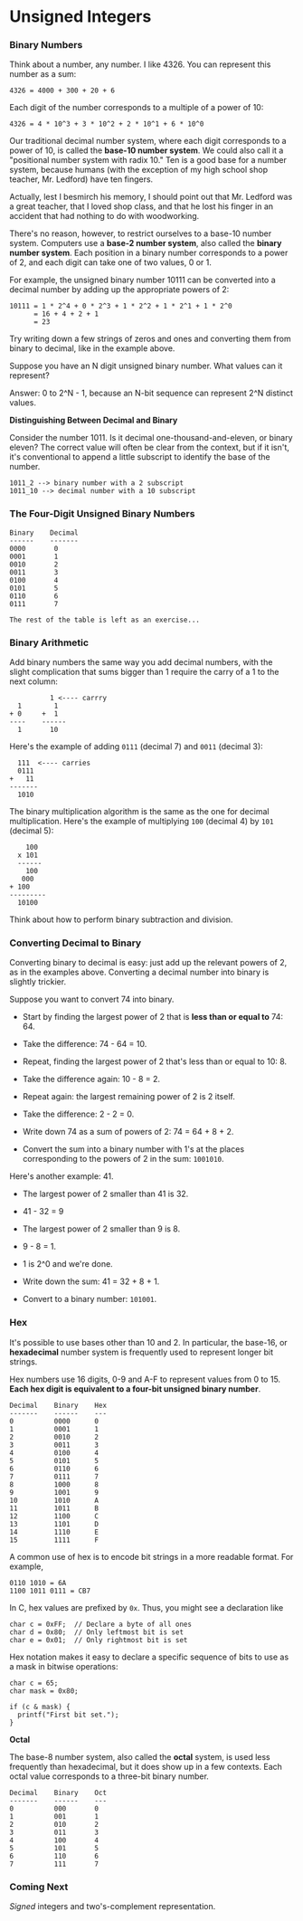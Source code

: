 # Unsigned Integers

### Binary Numbers

Think about a number, any number. I like 4326. You can represent this number as a sum:

```
4326 = 4000 + 300 + 20 + 6
```

Each digit of the number corresponds to a multiple of a power of 10:

```
4326 = 4 * 10^3 + 3 * 10^2 + 2 * 10^1 + 6 * 10^0
```

Our traditional decimal number system, where each digit corresponds to a power of 10, is called the **base-10 number system**. We could also call it a "positional number system with radix 10." Ten is a good base for a number system, because humans (with the exception of my high school shop teacher, Mr. Ledford) have ten fingers.

Actually, lest I besmirch his memory, I should point out that Mr. Ledford was a great teacher, that I loved shop class, and that he lost his finger in an accident that had nothing to do with woodworking.

There's no reason, however, to restrict ourselves to a base-10 number system. Computers use a **base-2 number system**, also called the **binary number system**. Each position in a binary number corresponds to a power of 2, and each digit can take one of two values, 0 or 1.

For example, the unsigned binary number 10111 can be converted into a decimal number by adding up the appropriate powers of 2:

```
10111 = 1 * 2^4 + 0 * 2^3 + 1 * 2^2 + 1 * 2^1 + 1 * 2^0
      = 16 + 4 + 2 + 1
      = 23
```

Try writing down a few strings of zeros and ones and converting them from binary to decimal, like in the example above.

Suppose you have an N digit unsigned binary number. What values can it represent?

Answer: 0 to 2^N - 1, because an N-bit sequence can represent 2^N distinct values.

**Distinguishing Between Decimal and Binary**

Consider the number 1011. Is it decimal one-thousand-and-eleven, or binary eleven? The correct value will often be clear from the context, but if it isn't, it's conventional to append a little subscript to identify the base of the number.

```
1011_2 --> binary number with a 2 subscript
1011_10 --> decimal number with a 10 subscript
```

### The Four-Digit Unsigned Binary Numbers

```
Binary    Decimal
------    -------
0000       0
0001       1
0010       2
0011       3
0100       4
0101       5
0110       6
0111       7

The rest of the table is left as an exercise...
```


### Binary Arithmetic

Add binary numbers the same way you add decimal numbers, with the slight complication that sums bigger than 1 require the carry of a 1 to the next column:

```
          1 <---- carrry
  1        1
+ 0     +  1
----    ------
  1       10
```

Here's the example of adding `0111` (decimal 7) and `0011` (decimal 3):

```
  111  <---- carries
  0111
+   11
-------
  1010
```

The binary multiplication algorithm is the same as the one for decimal multiplication. Here's the example of multiplying `100` (decimal 4) by `101` (decimal 5):

```
    100
  x 101
  ------
    100
   000
+ 100
---------
  10100
```

Think about how to perform binary subtraction and division.

### Converting Decimal to Binary

Converting binary to decimal is easy: just add up the relevant powers of 2, as in the examples above. Converting a decimal number into binary is slightly trickier.

Suppose you want to convert 74 into binary.
  - Start by finding the largest power of 2 that is **less than or equal to** 74: 64.
  
  - Take the difference: 74 - 64 = 10.
  
  - Repeat, finding the largest power of 2 that's less than or equal to 10: 8.
  
  - Take the difference again: 10 - 8 = 2.
  
  - Repeat again: the largest remaining power of 2 is 2 itself.
  
  - Take the difference: 2 - 2 = 0.
  
  - Write down 74 as a sum of powers of 2: 74 = 64 + 8 + 2.
  
  - Convert the sum into a binary number with 1's at the places corresponding to the powers of 2 in the sum: `1001010`.
    
Here's another example: 41.

  - The largest power of 2 smaller than 41 is 32.
  
  - 41 - 32 = 9
  
  - The largest power of 2 smaller than 9 is 8.
  
  - 9 - 8 = 1.
  
  - 1 is 2^0 and we're done.
  
  - Write down the sum: 41 = 32 + 8 + 1.
  
  - Convert to a binary number: `101001`.
    
### Hex

It's possible to use bases other than 10 and 2. In particular, the base-16, or **hexadecimal** number system is frequently used to represent longer bit strings.

Hex numbers use 16 digits, 0-9 and A-F to represent values from 0 to 15. **Each hex digit is equivalent to a four-bit unsigned binary number**.

```
Decimal    Binary    Hex
-------    ------    ---
0          0000      0
1          0001      1
2          0010      2
3          0011      3
4          0100      4
5          0101      5
6          0110      6
7          0111      7
8          1000      8
9          1001      9
10         1010      A
11         1011      B
12         1100      C
13         1101      D
14         1110      E
15         1111      F
```

A common use of hex is to encode bit strings in a more readable format. For example,

```
0110 1010 = 6A
1100 1011 0111 = CB7
```

In C, hex values are prefixed by `0x`. Thus, you might see a declaration like

```
char c = 0xFF;  // Declare a byte of all ones
char d = 0x80;  // Only leftmost bit is set
char e = 0x01;  // Only rightmost bit is set
```

Hex notation makes it easy to declare a specific sequence of bits to use as a mask in bitwise operations:

```
char c = 65;
char mask = 0x80;

if (c & mask) {
  printf("First bit set.");
}
```

**Octal**

The base-8 number system, also called the **octal** system, is used less frequently than hexadecimal, but it does show up in a few contexts.  Each octal value corresponds to a three-bit binary number.

```
Decimal    Binary    Oct
-------    ------    ---
0          000       0
1          001       1
2          010       2
3          011       3
4          100       4
5          101       5
6          110       6
7          111       7
```

### Coming Next

*Signed* integers and two's-complement representation.
